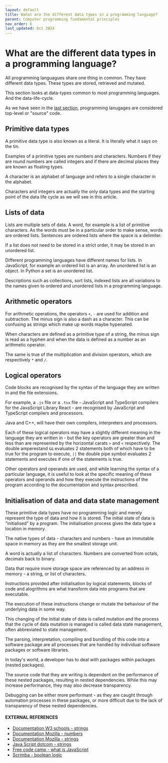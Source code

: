 ```yaml
---
layout: default
title: Wahat are the different data types in a programming language?
parent: Computer programming fundamental principles
nav_order: 6
last_updated: Oct 2024
---
```


# What are the different data types in a programming language?

All programming languagues share one thing in common. They have different data types. These types are stored, retrieved and mutated.

This section looks at data-types common to most programming languages. And the data-life-cycle.

As we have seen in the [last section](https://sumisastri.github.io/dev-blogs/computer-code/part1-programming-vs-machine-code/), programming lanugages are considered top-level or "source" code. 

## Primitive data types

A primitive data type is also known as a literal. It is literally what it says on the tin.

Examples of a primitive types are numbers and characters. Numbers if they are round numbers are called integers and if there are decimal places they are known as floating types.

A character is an alphabet of language and refers to a single character in the alphabet.

Characters and integers are actually the only data types and the starting point of the data life cycle as we will see in this article.

## Lists of data

Lists are multiple sets of data. A word, for example is a list of primitive characters. As the words must be in a particular order to make sense, words are ordered lists. Sentences are ordered lists where the space is a delimiter.

If a list does not need to be stored in a strict order, it may be stored in an unordered list.

Different programming languages have different names for lists. In JavaScript, for example an ordered list is an array. An unordered list is an object. In Python a set is an unordered list. 

Descriptions such as collections, sort lists, indexed lists are all variations to the names given to ordered and unordered lists in a programming language.

## Arithmetic operators

For arithmetic operations, the operators `+`, `-` are used for addition and subtraction. The minus sign is also a dash as a character. This can be confusing as strings which make up words maybe hypenated.

When characters are defined as a primitive type of a string, the minus sign is read as a hyphen and when the data is defined as a number as an arithmetic operator.

The same is true of the multiplication and division operators, which are respectively `*` and `/`.

## Logical operators

Code blocks are recognised by the syntax of the language they are written in and the file extensions. 

For example, a `.js` file or a `.tsx` file - JavaScript and TypeScript compilers for the JavaScript Library React - are recognised by JavaScript and TypeScript compilers and processors. 

Java and C++, will have their own compilers, interpreters and processors.

Each of these logical operators may have a slightly different meaning in the language they are written in - but the key operators are greater than and less than are represented by the horizontal carats `>` and `<` respectively. The double amperestand `&&` evaluates 2 statements both of which have to be true for the program to execute, `||` the double pipe symbol evaluates 2 statements and executes if one of the statements is true.

Other operators and operands are used, and while learning the syntax of a particular language, it is useful to look at the specific meaning of these operators and operands and how they execute the instructions of the program according to the documentation and syntax prescribed.

## Initialisation of data and data state management

These primitive data types have no programming logic and merely represent the type of data and how it is stored. The initial state of data is "initialised" by a program. The initialisation process gives the data type a location in memory. 

The native types of data - characters and numbers - have an immutable space in memory as they are the smallest storage unit.

A word is actually a list of characters. Numbers are converted from octals, decimals back to binary. 

Data that require more storage space are referenced by an address in memory - a string, or list of characters.

Instructions provided after initialisation by logical statements, blocks of code and alogrithms are what transform data into programs that are executable. 

The execution of these instructions change or mutate the behaviour of the underlying data in some way.

This changing of the initial state of data is called mutation and the process that the cycle of data mutation is managed is called data state management, often abbreviated to state management.

The parsing, interpretation, compiling and bundling of this code into a software package are all processes that are handled by individual software packages or software libraries.

In today's world, a developer has to deal with packages within packages (nested packages). 

The source code that they are writing is dependent on the performance of these nested packages, resulting in nested dependencies. While this may increase performance, they may also decrease transparency.

Debugging can be either more performant - as they are caught through automation processes in these packages, or more difficult due to the lack of transparency of these nested dependencies.

#### EXTERNAL REFERENCES

- [Documentation W3 schools - strings](https://www.w3schools.com/jsref/jsref_obj_string.asp)
- [Documentation Mozilla - numbers](https://developer.mozilla.org/en-US/docs/Web/JavaScript/Reference/Global_Objects/Number)
- [Documentation Mozilla - strings](https://developer.mozilla.org/en-US/docs/Web/JavaScript/Reference/Global_Objects/String)
- [Java Script dotcom - strings](https://www.javascript.com/learn/strings)
- [Free code camp - what is JavaScript](https://www.dofactory.com/tutorial/what-is-javascript)
- [Scrimba - boolean logic](https://scrimba.com/p/pPPeCy/caJVKfv)
